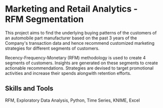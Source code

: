 # Marketing and Retail Analytics - RFM Segmentation
This project aims to find the underlying buying patterns of the customers of an automobile part manufacturer based on the past 3 years of the Company's transaction data and hence recommend customized marketing strategies for different segments of customers.

Recency-Frequency-Monetary (RFM) methodology is used to create 4 segments of customers. Insights are generated on these segments to create actionable recommendations. Strategies are devised to target promotional activities and increase their spends alongwith retention efforts.

## Skills and Tools
RFM, Exploratory Data Analysis, Python, Time Series, KNIME, Excel
